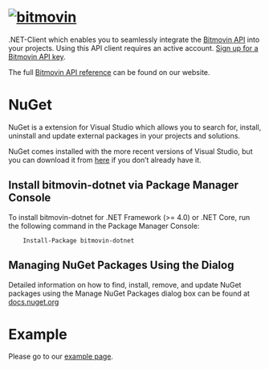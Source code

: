 # [![bitmovin](http://bitmovin-a.akamaihd.net/webpages/bitmovin-logo-github.png)](http://www.bitmovin.com)

.NET-Client which enables you to seamlessly integrate the [Bitmovin API](https://bitmovin.com/video-infrastructure-service-bitmovin-api/) into your projects.
Using this API client requires an active account. [Sign up for a Bitmovin API key](https://bitmovin.com/bitmovins-video-api/).

The full [Bitmovin API reference](https://bitmovin.com/encoding-documentation/bitmovin-api/) can be found on our website.

# NuGet
NuGet is a extension for Visual Studio which allows you to search for, install, uninstall and update external packages in your projects and solutions.

NuGet comes installed with the more recent versions of Visual Studio, but you can download it from [here](https://docs.nuget.org/consume/installing-nuget) if you don’t already have it.

## Install bitmovin-dotnet via Package Manager Console
To install bitmovin-dotnet for .NET Framework (>= 4.0) or .NET Core, run the following command in the Package Manager Console:
```
    Install-Package bitmovin-dotnet
```

## Managing NuGet Packages Using the Dialog
Detailed information on how to find, install, remove, and update NuGet packages using the Manage NuGet Packages dialog box can be found at [docs.nuget.org](https://docs.nuget.org/consume/package-manager-dialog) 

# Example
Please go to our [example page](https://github.com/bitmovin/bitmovin-dotnet/tree/master/examples/).
